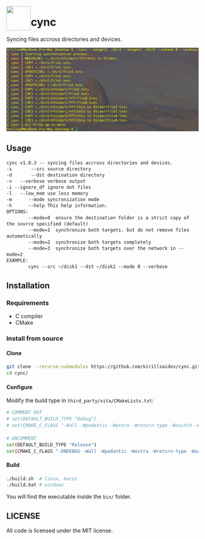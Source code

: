 <img src="imgs/logo.png" width="64" height="64" align="left"></img>
# cync
Syncing files accross directories and devices.

<img src="imgs/screenshot.jpg" width="720">

## Usage
```
cync v1.0.3 -- syncing files accross directories and devices.
-s       --src source directory
-d       --dst destination directory
-v   --verbose verbose output
-i --ignore_df ignore dot files
-l   --low_mem use less memory
-m      --mode syncronization mode
-h      --help This help information.
OPTIONS:
        --mode=0  ensure the destination folder is a strict copy of the source specified (default)
        --mode=1  synchronize both targets, but do not remove files automatically
        --mode=2  synchronize both targets completely
        --mode=3  synchronize both targets over the network in --mode=2
EXAMPLE:
        cync --src ~/disk1 --dst ~/disk2 --mode 0 --verbose
```

## Installation
### Requirements
* C compiler
* CMake

### Install from source
#### Clone
```sh
git clone --recurse-submodules https://github.com/kirillsaidov/cync.git
cd cync/
```

#### Configure
Modify the build type in `third_party/vita/CMakeLists.txt`:
```sh
# COMMENT OUT
# set(DEFAULT_BUILD_TYPE "Debug")
# set(CMAKE_C_FLAGS "-Wall -Wpedantic -Wextra -Wreturn-type -Wswitch -Wunused -Werror -O2")

# UNCOMMENT
set(DEFAULT_BUILD_TYPE "Release")
set(CMAKE_C_FLAGS "-DNDEBUG -Wall -Wpedantic -Wextra -Wreturn-type -Wswitch -Wunused -Werror -O2")
```

#### Build
```sh
./build.sh  # linux, macos
./build.bat # windows
```
You will find the executable inside the `bin/` folder. 

## LICENSE
All code is licensed under the MIT license.

